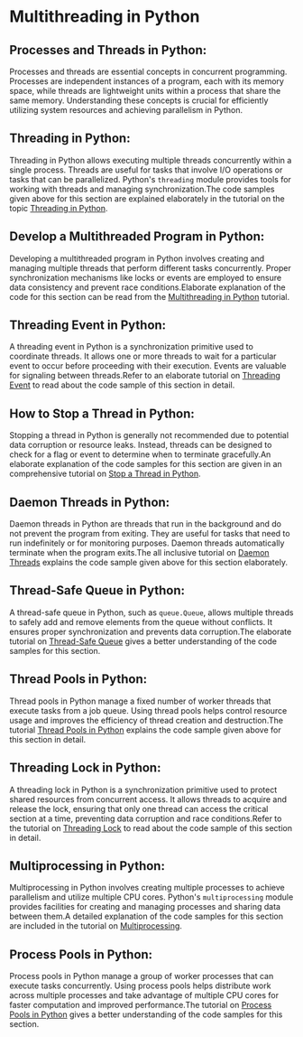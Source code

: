 # Multithreading in Python

## Processes and Threads in Python:
Processes and threads are essential concepts in concurrent programming. Processes are independent instances of a program, each with its memory space, while threads are lightweight units within a process that share the same memory. Understanding these concepts is crucial for efficiently utilizing system resources and achieving parallelism in Python.

## Threading in Python:
Threading in Python allows executing multiple threads concurrently within a single process. Threads are useful for tasks that involve I/O operations or tasks that can be parallelized. Python's `threading` module provides tools for working with threads and managing synchronization.The code samples given above for this section are explained elaborately in the tutorial on the topic <a href="https://www.kolledge.com/python/tutorial/threading-in-python">Threading in Python</a>.


## Develop a Multithreaded Program in Python:
Developing a multithreaded program in Python involves creating and managing multiple threads that perform different tasks concurrently. Proper synchronization mechanisms like locks or events are employed to ensure data consistency and prevent race conditions.Elaborate explanation of the code for this section can be read from the <a href="https://www.kolledge.com/python/tutorial/develop-a-multithreaded-program-in-python">Multithreading in Python</a> tutorial.


## Threading Event in Python:
A threading event in Python is a synchronization primitive used to coordinate threads. It allows one or more threads to wait for a particular event to occur before proceeding with their execution. Events are valuable for signaling between threads.Refer to an elaborate tutorial on <a href="https://www.kolledge.com/python/tutorial/threading-event-in-python">Threading Event</a> to read about the code sample of this section in detail.


## How to Stop a Thread in Python:
Stopping a thread in Python is generally not recommended due to potential data corruption or resource leaks. Instead, threads can be designed to check for a flag or event to determine when to terminate gracefully.An elaborate explanation of the code samples for this section are given in an comprehensive tutorial on <a href="https://www.kolledge.com/python/tutorial/how-to-stop-a-thread-in-python">Stop a Thread in Python</a>.


## Daemon Threads in Python:
Daemon threads in Python are threads that run in the background and do not prevent the program from exiting. They are useful for tasks that need to run indefinitely or for monitoring purposes. Daemon threads automatically terminate when the program exits.The all inclusive tutorial on <a href="https://www.kolledge.com/python/tutorial/daemon-threads-in-python">Daemon Threads</a> explains the code sample given above for this section elaborately.


## Thread-Safe Queue in Python:
A thread-safe queue in Python, such as `queue.Queue`, allows multiple threads to safely add and remove elements from the queue without conflicts. It ensures proper synchronization and prevents data corruption.The elaborate tutorial on <a href="https://www.kolledge.com/python/tutorial/thread-safe-queue-in-python">Thread-Safe Queue</a> gives a better understanding of the code samples for this section.


## Thread Pools in Python:
Thread pools in Python manage a fixed number of worker threads that execute tasks from a job queue. Using thread pools helps control resource usage and improves the efficiency of thread creation and destruction.The tutorial <a href="https://www.kolledge.com/python/tutorial/thread-pools-in-python">Thread Pools in Python</a> explains the code sample given above for this section in detail.


## Threading Lock in Python:
A threading lock in Python is a synchronization primitive used to protect shared resources from concurrent access. It allows threads to acquire and release the lock, ensuring that only one thread can access the critical section at a time, preventing data corruption and race conditions.Refer to the tutorial on <a href="https://www.kolledge.com/python/tutorial/threading-lock-in-python">Threading Lock</a> to read about the code sample of this section in detail.


## Multiprocessing in Python:
Multiprocessing in Python involves creating multiple processes to achieve parallelism and utilize multiple CPU cores. Python's `multiprocessing` module provides facilities for creating and managing processes and sharing data between them.A detailed explanation of the code samples for this section are included in the tutorial on <a href="https://www.kolledge.com/python/tutorial/multiprocessing-in-python">Multiprocessing</a>.


## Process Pools in Python:
Process pools in Python manage a group of worker processes that can execute tasks concurrently. Using process pools helps distribute work across multiple processes and take advantage of multiple CPU cores for faster computation and improved performance.The tutorial on <a href="https://www.kolledge.com/python/tutorial/process-pools-in-python">Process Pools in Python</a> gives a better understanding of the code samples for this section.

